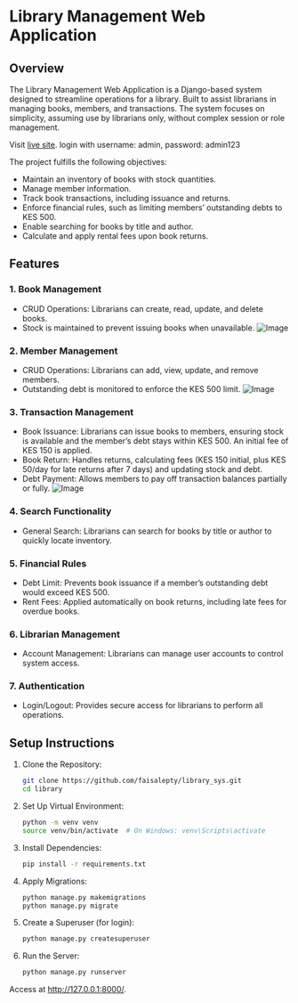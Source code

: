 # Library Management Web Application

## Overview

The Library Management Web Application is a Django-based system designed to streamline operations for a library. Built to assist librarians in managing books, members, and transactions. The system focuses on simplicity, assuming use by librarians only, without complex session or role management.

Visit  [live site](https://flibrary.pythonanywhere.com/). login with username: admin, password: admin123

The project fulfills the following objectives:

- Maintain an inventory of books with stock quantities.
- Manage member information.
- Track book transactions, including issuance and returns.
- Enforce financial rules, such as limiting members’ outstanding debts to KES 500.
- Enable searching for books by title and author.
- Calculate and apply rental fees upon book returns.

## Features

### 1. Book Management

- CRUD Operations: Librarians can create, read, update, and delete books.
- Stock is maintained to prevent issuing books when unavailable.
  ![Image](https://github.com/user-attachments/assets/a6651c9d-3b6b-4724-9719-bca30c43cad1)
    
### 2. Member Management

- CRUD Operations: Librarians can add, view, update, and remove members.
- Outstanding debt is monitored to enforce the KES 500 limit.
  ![Image](https://github.com/user-attachments/assets/189d0c33-de33-4d0a-a2a6-75536fc7b349)

### 3. Transaction Management

- Book Issuance: Librarians can issue books to members, ensuring stock is available and the member’s debt stays within KES 500. An initial fee of KES 150 is applied.
- Book Return: Handles returns, calculating fees (KES 150 initial, plus KES 50/day for late returns after 7 days) and updating stock and debt.
- Debt Payment: Allows members to pay off transaction balances partially or fully.
  ![Image](https://github.com/user-attachments/assets/70c51c92-8f6d-4d48-9b76-fe3ba88dd4d0)

### 4. Search Functionality

- General Search: Librarians can search for books by title or author to quickly locate inventory.

### 5. Financial Rules

- Debt Limit: Prevents book issuance if a member’s outstanding debt would exceed KES 500.
- Rent Fees: Applied automatically on book returns, including late fees for overdue books.

### 6. Librarian Management

- Account Management: Librarians can manage user accounts to control system access.

### 7. Authentication

- Login/Logout: Provides secure access for librarians to perform all operations.

## Setup Instructions

1. Clone the Repository:

   ```bash
   git clone https://github.com/faisalepty/library_sys.git
   cd library
2. Set Up Virtual Environment:
   ```bash
   python -m venv venv
   source venv/bin/activate  # On Windows: venv\Scripts\activate
3. Install Dependencies:
    ```bash
    pip install -r requirements.txt
4. Apply Migrations:
   ```bash
   python manage.py makemigrations
   python manage.py migrate
5. Create a Superuser (for login):
   ```bash
   python manage.py createsuperuser
6. Run the Server:
   ```bash
   python manage.py runserver
Access at http://127.0.0.1:8000/.
